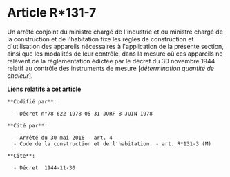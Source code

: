 # Article R*131-7

Un arrêté conjoint du ministre chargé de l'industrie et du ministre chargé de la construction et de l'habitation fixe les
règles de construction et d'utilisation des appareils nécessaires à l'application de la présente section, ainsi que les
modalités de leur contrôle, dans la mesure où ces appareils ne relèvent de la règlementation édictée par le décret du 30
novembre 1944 relatif au contrôle des instruments de mesure [*détermination quantité de chaleur*].

**Liens relatifs à cet article**

	**Codifié par**:

	  - Décret n°78-622 1978-05-31 JORF 8 JUIN 1978

	**Cité par**:

	  - Arrêté du 30 mai 2016 - art. 4
	  - Code de la construction et de l'habitation. - art. R*131-3 (M)

	**Cite**:

	  - Décret  1944-11-30
